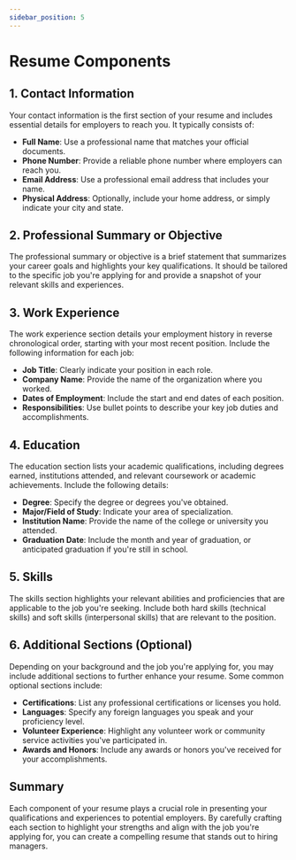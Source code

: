```yaml
---
sidebar_position: 5
---
```


# Resume Components

## 1. Contact Information

Your contact information is the first section of your resume and includes essential details for employers to reach you. It typically consists of:

- **Full Name**: Use a professional name that matches your official documents.
- **Phone Number**: Provide a reliable phone number where employers can reach you.
- **Email Address**: Use a professional email address that includes your name.
- **Physical Address**: Optionally, include your home address, or simply indicate your city and state.

## 2. Professional Summary or Objective

The professional summary or objective is a brief statement that summarizes your career goals and highlights your key qualifications. It should be tailored to the specific job you're applying for and provide a snapshot of your relevant skills and experiences.

## 3. Work Experience

The work experience section details your employment history in reverse chronological order, starting with your most recent position. Include the following information for each job:

- **Job Title**: Clearly indicate your position in each role.
- **Company Name**: Provide the name of the organization where you worked.
- **Dates of Employment**: Include the start and end dates of each position.
- **Responsibilities**: Use bullet points to describe your key job duties and accomplishments.

## 4. Education

The education section lists your academic qualifications, including degrees earned, institutions attended, and relevant coursework or academic achievements. Include the following details:

- **Degree**: Specify the degree or degrees you've obtained.
- **Major/Field of Study**: Indicate your area of specialization.
- **Institution Name**: Provide the name of the college or university you attended.
- **Graduation Date**: Include the month and year of graduation, or anticipated graduation if you're still in school.

## 5. Skills

The skills section highlights your relevant abilities and proficiencies that are applicable to the job you're seeking. Include both hard skills (technical skills) and soft skills (interpersonal skills) that are relevant to the position.

## 6. Additional Sections (Optional)

Depending on your background and the job you're applying for, you may include additional sections to further enhance your resume. Some common optional sections include:

- **Certifications**: List any professional certifications or licenses you hold.
- **Languages**: Specify any foreign languages you speak and your proficiency level.
- **Volunteer Experience**: Highlight any volunteer work or community service activities you've participated in.
- **Awards and Honors**: Include any awards or honors you've received for your accomplishments.

## Summary

Each component of your resume plays a crucial role in presenting your qualifications and experiences to potential employers. By carefully crafting each section to highlight your strengths and align with the job you're applying for, you can create a compelling resume that stands out to hiring managers.
